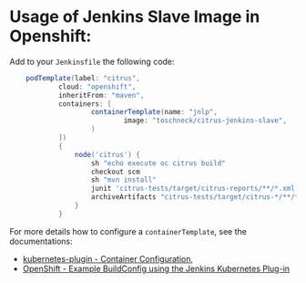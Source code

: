 # Usage of Jenkins Slave Image in Openshift:

Add to your `Jenkinsfile` the following code:

```.groovy
    podTemplate(label: "citrus",
            cloud: "openshift",
            inheritFrom: "maven",
            containers: [
                    containerTemplate(name: "jnlp",
                            image: "toschneck/citrus-jenkins-slave",
                    )
            ])
            {
                node('citrus') {
                    sh "echo execute oc citrus build"
                    checkout scm
                    sh "mvn install"
                    junit 'citrus-tests/target/citrus-reports/**/*.xml'
                    archiveArtifacts "citrus-tests/target/citrus-*/**/*"
                }
            }
```

For more details how to configure a `containerTemplate`, see the documentations:
 * [kubernetes-plugin - Container Configuration](https://github.com/jenkinsci/kubernetes-plugin/blob/master/README.md#container-configuration), 
 * [OpenShift - Example BuildConfig using the Jenkins Kubernetes Plug-in](https://docs.openshift.org/latest/using_images/other_images/jenkins.html#using-the-jenkins-kubernetes-plug-in)